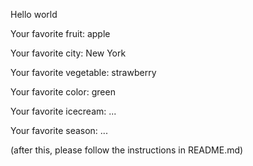 
Hello world



Your favorite fruit: apple

Your favorite city: New York

Your favorite vegetable: strawberry

Your favorite color: green

Your favorite icecream: ...

Your favorite season: ...


(after this, please follow the instructions in README.md)


